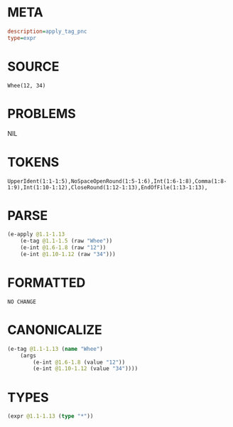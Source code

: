 # META
~~~ini
description=apply_tag_pnc
type=expr
~~~
# SOURCE
~~~roc
Whee(12, 34)
~~~
# PROBLEMS
NIL
# TOKENS
~~~zig
UpperIdent(1:1-1:5),NoSpaceOpenRound(1:5-1:6),Int(1:6-1:8),Comma(1:8-1:9),Int(1:10-1:12),CloseRound(1:12-1:13),EndOfFile(1:13-1:13),
~~~
# PARSE
~~~clojure
(e-apply @1.1-1.13
	(e-tag @1.1-1.5 (raw "Whee"))
	(e-int @1.6-1.8 (raw "12"))
	(e-int @1.10-1.12 (raw "34")))
~~~
# FORMATTED
~~~roc
NO CHANGE
~~~
# CANONICALIZE
~~~clojure
(e-tag @1.1-1.13 (name "Whee")
	(args
		(e-int @1.6-1.8 (value "12"))
		(e-int @1.10-1.12 (value "34"))))
~~~
# TYPES
~~~clojure
(expr @1.1-1.13 (type "*"))
~~~
